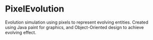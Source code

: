# PixelEvolution
Evolution simulation using pixels to represent evolving entities. Created using Java paint for graphics, and Object-Oriented design to achieve evolving effect.

